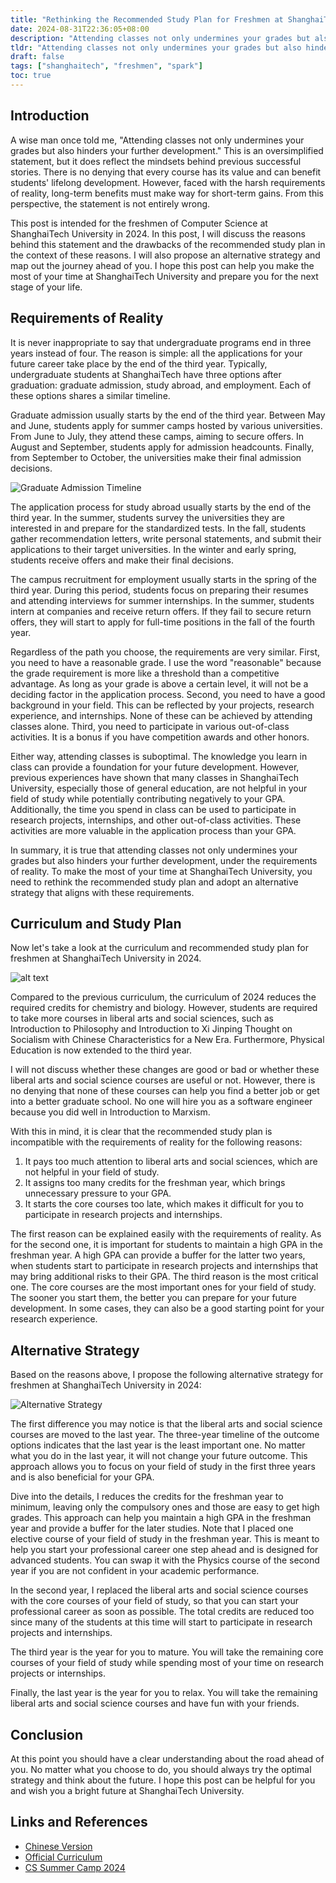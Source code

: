 ```yaml
---
title: "Rethinking the Recommended Study Plan for Freshmen at ShanghaiTech University in 2024"
date: 2024-08-31T22:36:05+08:00
description: "Attending classes not only undermines your grades but also hinders your further development. This post analyzes the requirements of reality and the drawbacks of the recommended study plan for freshmen at ShanghaiTech University in 2024. An alternative strategy is proposed to help students make the most of their time at ShanghaiTech University and prepare for the next stage of their life."
tldr: "Attending classes not only undermines your grades but also hinders your further development. This post analyzes the requirements of reality and the drawbacks of the recommended study plan for freshmen at ShanghaiTech University in 2024. An alternative strategy is proposed to help students make the most of their time at ShanghaiTech University and prepare for the next stage of their life."
draft: false
tags: ["shanghaitech", "freshmen", "spark"]
toc: true
---
```


## Introduction

A wise man once told me, "Attending classes not only undermines your grades but also hinders your further development." This is an oversimplified statement, but it does reflect the mindsets behind previous successful stories. There is no denying that every course has its value and can benefit students' lifelong development. However, faced with the harsh requirements of reality, long-term benefits must make way for short-term gains. From this perspective, the statement is not entirely wrong.

This post is intended for the freshmen of Computer Science at ShanghaiTech University in 2024. In this post, I will discuss the reasons behind this statement and the drawbacks of the recommended study plan in the context of these reasons. I will also propose an alternative strategy and map out the journey ahead of you. I hope this post can help you make the most of your time at ShanghaiTech University and prepare you for the next stage of your life.

## Requirements of Reality

It is never inappropriate to say that undergraduate programs end in three years instead of four. The reason is simple: all the applications for your future career take place by the end of the third year. Typically, undergraduate students at ShanghaiTech have three options after graduation: graduate admission, study abroad, and employment. Each of these options shares a similar timeline.

Graduate admission usually starts by the end of the third year. Between May and June, students apply for summer camps hosted by various universities. From June to July, they attend these camps, aiming to secure offers. In August and September, students apply for admission headcounts. Finally, from September to October, the universities make their final admission decisions.

![Graduate Admission Timeline](https://pica.zhimg.com/80/v2-3feb8ff1865276f3fe70b303fddadefc_1440w.webp)

The application process for study abroad usually starts by the end of the third year. In the summer, students survey the universities they are interested in and prepare for the standardized tests. In the fall, students gather recommendation letters, write personal statements, and submit their applications to their target universities. In the winter and early spring, students receive offers and make their final decisions.

The campus recruitment for employment usually starts in the spring of the third year. During this period, students focus on preparing their resumes and attending interviews for summer internships. In the summer, students intern at companies and receive return offers. If they fail to secure return offers, they will start to apply for full-time positions in the fall of the fourth year.

Regardless of the path you choose, the requirements are very similar. First, you need to have a reasonable grade. I use the word "reasonable" because the grade requirement is more like a threshold than a competitive advantage. As long as your grade is above a certain level, it will not be a deciding factor in the application process. Second, you need to have a good background in your field. This can be reflected by your projects, research experience, and internships. None of these can be achieved by attending classes alone. Third, you need to participate in various out-of-class activities. It is a bonus if you have competition awards and other honors.

Either way, attending classes is suboptimal. The knowledge you learn in class can provide a foundation for your future development. However, previous experiences have shown that many classes in ShanghaiTech University, especially those of general education, are not helpful in your field of study while potentially contributing negatively to your GPA. Additionally, the time you spend in class can be used to participate in research projects, internships, and other out-of-class activities. These activities are more valuable in the application process than your GPA.

In summary, it is true that attending classes not only undermines your grades but also hinders your further development, under the requirements of reality. To make the most of your time at ShanghaiTech University, you need to rethink the recommended study plan and adopt an alternative strategy that aligns with these requirements.

## Curriculum and Study Plan

Now let's take a look at the curriculum and recommended study plan for freshmen at ShanghaiTech University in 2024.

![alt text](../2024-08-31-rethink-the-recommended-study-plan-curriculum.png)

Compared to the previous curriculum, the curriculum of 2024 reduces the required credits for chemistry and biology. However, students are required to take more courses in liberal arts and social sciences, such as Introduction to Philosophy and Introduction to Xi Jinping Thought on Socialism with Chinese Characteristics for a New Era. Furthermore, Physical Education is now extended to the third year.

I will not discuss whether these changes are good or bad or whether these liberal arts and social science courses are useful or not. However, there is no denying that none of these courses can help you find a better job or get into a better graduate school. No one will hire you as a software engineer because you did well in Introduction to Marxism.

With this in mind, it is clear that the recommended study plan is incompatible with the requirements of reality for the following reasons:

1. It pays too much attention to liberal arts and social sciences, which are not helpful in your field of study.
2. It assigns too many credits for the freshman year, which brings unnecessary pressure to your GPA.
3. It starts the core courses too late, which makes it difficult for you to participate in research projects and internships.

The first reason can be explained easily with the requirements of reality. As for the second one, it is important for students to maintain a high GPA in the freshman year. A high GPA can provide a buffer for the latter two years, when students start to participate in research projects and internships that may bring additional risks to their GPA. The third reason is the most critical one. The core courses are the most important ones for your field of study. The sooner you start them, the better you can prepare for your future development. In some cases, they can also be a good starting point for your research experience.

## Alternative Strategy

Based on the reasons above, I propose the following alternative strategy for freshmen at ShanghaiTech University in 2024:

![Alternative Strategy](../2024-08-31-rethink-the-recommended-study-plan-alternative.png)

The first difference you may notice is that the liberal arts and social science courses are moved to the last year. The three-year timeline of the outcome options indicates that the last year is the least important one. No matter what you do in the last year, it will not change your future outcome. This approach allows you to focus on your field of study in the first three years and is also beneficial for your GPA.

Dive into the details, I reduces the credits for the freshman year to minimum, leaving only the compulsory ones and those are easy to get high grades. This approach can help you maintain a high GPA in the freshman year and provide a buffer for the later studies. Note that I placed one elective course of your field of study in the freshman year. This is meant to help you start your professional career one step ahead and is designed for advanced students. You can swap it with the Physics course of the second year if you are not confident in your academic performance.

In the second year, I replaced the liberal arts and social science courses with the core courses of your field of study, so that you can start your professional career as soon as possible. The total credits are reduced too since many of the students at this time will start to participate in research projects and internships.

The third year is the year for you to mature. You will take the remaining core courses of your field of study while spending most of your time on research projects or internships.

Finally, the last year is the year for you to relax. You will take the remaining
liberal arts and social science courses and have fun with your friends.

## Conclusion

At this point you should have a clear understanding about the road ahead of you. No matter what you choose to do, you should always try the optimal strategy and think about the future. I hope this post can be helpful for you and wish you a bright future at ShanghaiTech University.

## Links and References

* [Chinese Version](https://www.cnblogs.com/winlere/p/18390938)
* [Official Curriculum](https://faculty.sist.shanghaitech.edu.cn/office/Academics/Undergraduate/Degree%20Programmes/2024%20Bachelor%20Degree%20Programs%20in%20CS.htm)
* [CS Summer Camp 2024](https://github.com/CS-BAOYAN/CSSummerCamp2024)
